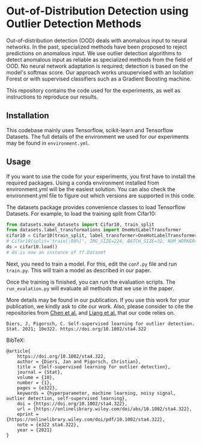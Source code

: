 # Out-of-Distribution Detection using Outlier Detection Methods

Out-of-distribution detection (OOD) deals with anomalous input to neural networks. In the past, specialized methods have 
been proposed to reject predictions on anomalous input. We use outlier detection algorithms to detect anomalous input 
as reliable as specialized methods from the field of OOD. No neural network adaptation is required; detection is based 
on the model's softmax score. Our approach works unsupervised with an Isolation Forest or with supervised classifiers 
such as a Gradient Boosting machine.

This repository contains the code used for the experiments, as well as instructions to reproduce our results. 

## Installation

This codebase mainly uses Tensorflow, scikit-learn and Tensorflow Datasets. The full details of the environment we 
used for our experiments may be found in `environment.yml`.


## Usage

If you want to use the code for your experiments, you first have to install the required packages.
Using a conda environment installed from environment.yml will be the easiest solution. You can also
check the environment.yml file to figure out which versions are supported in this code.

The datasets package provides convenience classes to load Tensorflow Datasets. For example, to load
the training split from Cifar10:

```python
from datasets.make_datasets import Cifar10, train_split
from datasets.label_transformations import OneHotLabelTransformer
cifar10 = Cifar10(train_split, label_transformer=OneHotLabelTransformer())
# Cifar10(split='train[:80%]', IMG_SIZE=224, BATCH_SIZE=32, NUM_WORKER=-1, ...)
ds = cifar10.load()
# ds is now an instance of tf.Dataset
```

Next, you need to train a model. For this, edit the `conf.py` file and run `train.py`. This will
train a model as described in our paper.

Once the training is finished, you can run the evaluation scripts. The `run_evalation.py` will 
evaluate all methods that we use in the paper.

More details may be found in our publication. If you use this work for your publication, we kindly ask
to cite our work. Also, please consider to cite the repositories from 
[Chen et al.](https://github.com/jfc43/robust-ood-detection) and 
[Liang et al.](https://github.com/facebookresearch/odin) that our code relies on. 

````
Diers, J, Pigorsch, C. Self‐supervised learning for outlier detection. Stat. 2021; 10e322. https://doi.org/10.1002/sta4.322 
````

BibTeX:

````
@article{
    https://doi.org/10.1002/sta4.322,
    author = {Diers, Jan and Pigorsch, Christian},
    title = {Self-supervised learning for outlier detection},
    journal = {Stat},
    volume = {10},
    number = {1},
    pages = {e322},
    keywords = {hyperparameter, machine learning, noisy signal, outlier detection, self-supervised learning},
    doi = {https://doi.org/10.1002/sta4.322},
    url = {https://onlinelibrary.wiley.com/doi/abs/10.1002/sta4.322},
    eprint = {https://onlinelibrary.wiley.com/doi/pdf/10.1002/sta4.322},
    note = {e322 sta4.322},
    year = {2021}
}
````
